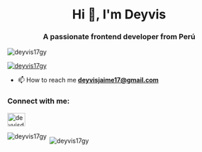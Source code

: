 <h1 align="center">Hi 👋, I'm Deyvis</h1>
<h3 align="center">A passionate frontend developer from Perú</h3>

<p align="left"> <img src="https://komarev.com/ghpvc/?username=deyvis17gy&label=Profile%20views&color=0e75b6&style=flat" alt="deyvis17gy" /> </p>

<p align="left"> <a href="https://github.com/ryo-ma/github-profile-trophy"><img src="https://github-profile-trophy.vercel.app/?username=deyvis17gy" alt="deyvis17gy" /></a> </p>

- 📫 How to reach me **deyvisjaime17@gmail.com**

<h3 align="left">Connect with me:</h3>
<p align="left">
<a href="https://linkedin.com/in/deyvisdev/" target="blank"><img align="center" src="https://raw.githubusercontent.com/rahuldkjain/github-profile-readme-generator/master/src/images/icons/Social/linked-in-alt.svg" alt="deyvisdev/" height="30" width="40" /></a>
</p>
<p><img align="left" src="https://github-readme-stats.vercel.app/api/top-langs?username=deyvis17gy&show_icons=true&locale=en&layout=compact" alt="deyvis17gy" /></p>

<p>&nbsp;<img style="margin:10px 0" align="center" src="https://github-readme-stats.vercel.app/api?username=deyvis17gy&show_icons=true&locale=en" alt="deyvis17gy" /></p>

